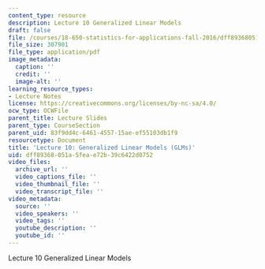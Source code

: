 ```yaml
---
content_type: resource
description: Lecture 10 Generalized Linear Models
draft: false
file: /courses/18-650-statistics-for-applications-fall-2016/dff89368051a5feae72b39c6422d0752_MIT18_650F16_GLM.pdf
file_size: 307901
file_type: application/pdf
image_metadata:
  caption: ''
  credit: ''
  image-alt: ''
learning_resource_types:
- Lecture Notes
license: https://creativecommons.org/licenses/by-nc-sa/4.0/
ocw_type: OCWFile
parent_title: Lecture Slides
parent_type: CourseSection
parent_uid: 83f9dd4c-6461-4557-15ae-ef55103db1f9
resourcetype: Document
title: 'Lecture 10: Generalized Linear Models (GLMs)'
uid: dff89368-051a-5fea-e72b-39c6422d0752
video_files:
  archive_url: ''
  video_captions_file: ''
  video_thumbnail_file: ''
  video_transcript_file: ''
video_metadata:
  source: ''
  video_speakers: ''
  video_tags: ''
  youtube_description: ''
  youtube_id: ''
---
```

Lecture 10 Generalized Linear Models
